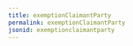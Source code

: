 ```yaml
---
title: exemptionClaimantParty
permalink: exemptionClaimantParty
jsonid: exemptionclaimantparty
---
```

